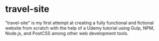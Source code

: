 # travel-site

"travel-site" is my first attempt at creating a fully functional and fictional website from scratch with
the help of a Udemy tutorial using Gulp, NPM, Node.js, and PostCSS among other web development
tools.
